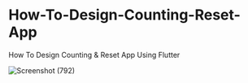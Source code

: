 # How-To-Design-Counting-Reset-App
  How To Design Counting &amp; Reset App Using Flutter

![Screenshot (792)](https://github.com/SE-LAPS/How-To-Design-Counting-Reset-App/assets/87580847/abe3eeeb-70c5-4e2d-9b2b-357fccc613dc)
